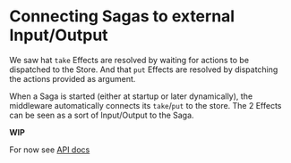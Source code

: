 # Connecting Sagas to external Input/Output

We saw hat `take` Effects are resolved by waiting for actions to be dispatched to the Store.
And that `put` Effects are resolved by dispatching the actions provided as argument.

When a Saga is started (either at startup or later dynamically), the middleware automatically
connects its `take`/`put` to the store. The 2 Effects can be seen as a sort of Input/Output to
the Saga.

**WIP**

For now see [API docs](http://yelouafi.github.io/redux-saga/docs/api/index.html#runsagagenerator-subscribe-dispatch-monitor)
